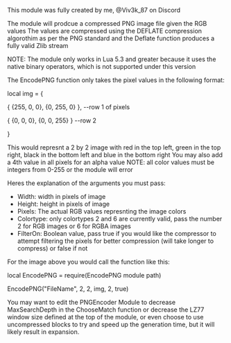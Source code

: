 This module was fully created by me, @Viv3k_87 on Discord

The module will prodcue a compressed PNG image file given the RGB values
The values are compressed using the DEFLATE compression algorothim as per the PNG standard and the Deflate function produces a fully valid Zlib stream

NOTE: The module only works in Lua 5.3 and greater because it uses the native binary operators, which is not supported under this version

The EncodePNG function only takes the pixel values in the following format:

local img = {

 { {255, 0, 0}, {0, 255, 0} }, --row 1 of pixels
 
 { {0, 0, 0}, {0, 0, 255} } --row 2
 
 }
 
This would represnt a 2 by 2 image with red in the top left, green in the top right, black in the bottom left and blue in the bottom right
You may also add a 4th value in all pixels for an alpha value
NOTE: all color values must be integers from 0-255 or the module will error

Heres the explanation of the arguments you must pass: 
- Width: width in pixels of image
- Height: height in pixels of image
- Pixels: The actual RGB values represnting the image colors
- Colortype: only colortypes 2 and 6 are currently valid, pass the number 2 for RGB images or 6 for RGBA images
- FilterOn: Boolean value, pass true if you would like the compressor to attempt filtering the pixels for better compression (will take longer to compress) or false if not

For the image above you would call the function like this: 

local EncodePNG = require(EncodePNG module path)

EncodePNG("FileName", 2, 2, img, 2, true)

You may want to edit the PNGEncoder Module to decrease MaxSearchDepth in the ChooseMatch function or decrease the LZ77 window size defined at the top of the module,
or even choose to use uncompressed blocks to try and speed up the generation time, but it will likely result in expansion.
